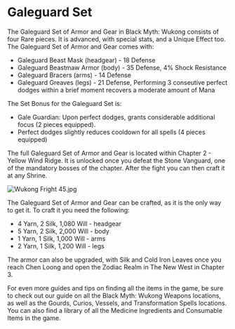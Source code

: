 # Galeguard Set

The Galeguard Set of Armor and Gear in Black Myth: Wukong consists of four Rare pieces. It is advanced, with special stats, and a Unique Effect too. The Galeguard Set of Armor and Gear comes with: 

  * Galeguard Beast Mask (headgear) - 18 Defense
  * Galeguard Beastmaw Armor (body) - 35 Defense, 4% Shock Resistance
  * Galeguard Bracers (arms) - 14 Defense
  * Galeguard Greaves (legs) - 21 Defense, Performing 3 conseutive perfect dodges within a brief moment recovers a moderate amount of Mana

The Set Bonus for the Galeguard Set is: 

  * Gale Guardian: Upon perfect dodges, grants considerable additional focus (2 pieces equipped).
  * Perfect dodges slightly reduces cooldown for all spells (4 pieces equipped)

The full Galeguard Set of Armor and Gear is located within Chapter 2 - Yellow Wind Ridge. It is unlocked once you defeat the Stone Vanguard, one of the mandatory bosses of the chapter. After the fight you can then craft it at any Shrine. 

![Wukong Fright 45.jpg](https://oyster.ignimgs.com/mediawiki/apis.ign.com/black-myth-wukong/a/a8/Wukong_Fright_45.jpg)

The Galeguard Set of Armor and Gear can be crafted, as it is the only way to get it. To craft it you need the following: 

  * 4 Yarn, 2 Silk, 1,080 Will - headgear
  * 5 Yarn, 2 Silk, 2,000 Will - body
  * 1 Yarn, 1 Silk, 1,000 Will - arms
  * 2 Yarn, 1 Silk, 1,200 Will - legs

The armor can also be upgraded, with Silk and Cold Iron Leaves once you reach Chen Loong and open the Zodiac Realm in The New West in Chapter 3. 

For even more guides and tips on finding all the items in the game, be sure to check out our guide on all the Black Myth: Wukong Weapons locations, as well as the Gourds, Curios, Vessels, and Transformation Spells locations. You can also find a library of all the Medicine Ingredients and Consumable Items in the game. 
